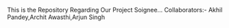This is the Repository Regarding Our Project Soignee...
Collaborators:- Akhil Pandey,Archit Awasthi,Arjun Singh
